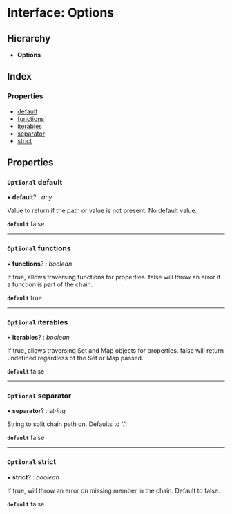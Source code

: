 
# Interface: Options

## Hierarchy

* **Options**

## Index

### Properties

* [default](reach.options.md#optional-default)
* [functions](reach.options.md#optional-functions)
* [iterables](reach.options.md#optional-iterables)
* [separator](reach.options.md#optional-separator)
* [strict](reach.options.md#optional-strict)

## Properties

### `Optional` default

• **default**? : *any*

Value to return if the path or value is not present. No default value.

**`default`** false

___

### `Optional` functions

• **functions**? : *boolean*

If true, allows traversing functions for properties. false will throw an error if a function is part of the chain.

**`default`** true

___

### `Optional` iterables

• **iterables**? : *boolean*

If true, allows traversing Set and Map objects for properties. false will return undefined regardless of the Set or Map passed.

**`default`** false

___

### `Optional` separator

• **separator**? : *string*

String to split chain path on. Defaults to '.'.

**`default`** false

___

### `Optional` strict

• **strict**? : *boolean*

If true, will throw an error on missing member in the chain. Default to false.

**`default`** false
